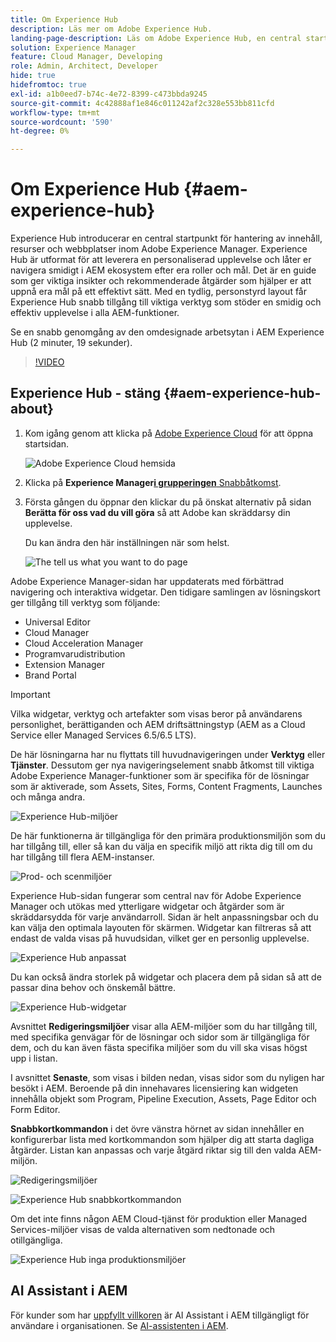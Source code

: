 ```yaml
---
title: Om Experience Hub
description: Läs mer om Adobe Experience Hub.
landing-page-description: Läs om Adobe Experience Hub, en central startpunkt för alla AEM-funktioner.
solution: Experience Manager
feature: Cloud Manager, Developing
role: Admin, Architect, Developer
hide: true
hidefromtoc: true
exl-id: a1b0eed7-b74c-4e72-8399-c473bbda9245
source-git-commit: 4c42888af1e846c011242af2c328e553bb811cfd
workflow-type: tm+mt
source-wordcount: '590'
ht-degree: 0%

---
```


# Om Experience Hub {#aem-experience-hub}

Experience Hub introducerar en central startpunkt för hantering av innehåll, resurser och webbplatser inom Adobe Experience Manager. Experience Hub är utformat för att leverera en personaliserad upplevelse och låter er navigera smidigt i AEM ekosystem efter era roller och mål. Det är en guide som ger viktiga insikter och rekommenderade åtgärder som hjälper er att uppnå era mål på ett effektivt sätt. Med en tydlig, personstyrd layout får Experience Hub snabb tillgång till viktiga verktyg som stöder en smidig och effektiv upplevelse i alla AEM-funktioner.

Se en snabb genomgång av den omdesignade arbetsytan i AEM Experience Hub (2 minuter, 19 sekunder).

>[!VIDEO](https://video.tv.adobe.com/v/3470957?learn=on)

<!--
Available as a private beta, Experience Hub offers an optimized experience focused on improving workflows, prioritizing goals, and delivering results. Opting in lets you influence Experience Hub's development by providing feedback that helps shape its future and enhances its value for the entire AEM community. -->

## Experience Hub - stäng {#aem-experience-hub-about}

1. Kom igång genom att klicka på [Adobe Experience Cloud](https://experience.adobe.com/#/@foundationinternal/home) för att öppna startsidan.

   ![Adobe Experience Cloud hemsida](/help/implementing/cloud-manager/assets/experience-cloud-experiencemanager.png)

1. Klicka på **Experience Manager**[**i grupperingen** Snabbåtkomst](https://experience.adobe.com).
1. Första gången du öppnar den klickar du på önskat alternativ på sidan **Berätta för oss vad du vill göra** så att Adobe kan skräddarsy din upplevelse.

   Du kan ändra den här inställningen när som helst.

   ![The tell us what you want to do page](/help/implementing/cloud-manager/assets/experience-cloud-tellus.png)

Adobe Experience Manager-sidan har uppdaterats med förbättrad navigering och interaktiva widgetar. Den tidigare samlingen av lösningskort ger tillgång till verktyg som följande:

* Universal Editor
* Cloud Manager
* Cloud Acceleration Manager
* Programvarudistribution
* Extension Manager
* Brand Portal

>[!IMPORTANT]
>
>Vilka widgetar, verktyg och artefakter som visas beror på användarens personlighet, berättiganden och AEM driftsättningstyp (AEM as a Cloud Service eller Managed Services 6.5/6.5 LTS).

De här lösningarna har nu flyttats till huvudnavigeringen under **Verktyg** eller **Tjänster**. Dessutom ger nya navigeringselement snabb åtkomst till viktiga Adobe Experience Manager-funktioner som är specifika för de lösningar som är aktiverade, som Assets, Sites, Forms, Content Fragments, Launches och många andra.

![Experience Hub-miljöer](/help/implementing/cloud-manager/assets/experience-hub-author-environments.png)

De här funktionerna är tillgängliga för den primära produktionsmiljön som du har tillgång till, eller så kan du välja en specifik miljö att rikta dig till om du har tillgång till flera AEM-instanser.

![Prod- och scenmiljöer](/help/implementing/cloud-manager/assets/experience-hub-prod-stage.png)

Experience Hub-sidan fungerar som central nav för Adobe Experience Manager och utökas med ytterligare widgetar och åtgärder som är skräddarsydda för varje användarroll. Sidan är helt anpassningsbar och du kan välja den optimala layouten för skärmen. Widgetar kan filtreras så att endast de valda visas på huvudsidan, vilket ger en personlig upplevelse.

![Experience Hub anpassat](/help/implementing/cloud-manager/assets/experience-hub-custom.png)

Du kan också ändra storlek på widgetar och placera dem på sidan så att de passar dina behov och önskemål bättre.

![Experience Hub-widgetar](/help/implementing/cloud-manager/assets/experience-hub-widgets.png)

Avsnittet **Redigeringsmiljöer** visar alla AEM-miljöer som du har tillgång till, med specifika genvägar för de lösningar och sidor som är tillgängliga för dem, och du kan även fästa specifika miljöer som du vill ska visas högst upp i listan.

I avsnittet **Senaste**, som visas i bilden nedan, visas sidor som du nyligen har besökt i AEM. Beroende på din innehavares licensiering kan widgeten innehålla objekt som Program, Pipeline Execution, Assets, Page Editor och Form Editor.

**Snabbkortkommandon** i det övre vänstra hörnet av sidan innehåller en konfigurerbar lista med kortkommandon som hjälper dig att starta dagliga åtgärder. Listan kan anpassas och varje åtgärd riktar sig till den valda AEM-miljön.

![Redigeringsmiljöer](/help/implementing/cloud-manager/assets/experience-hub-recents.png)

![Experience Hub snabbkortkommandon](/help/implementing/cloud-manager/assets/experience-hub-quick-shortcuts.png)

Om det inte finns någon AEM Cloud-tjänst för produktion eller Managed Services-miljöer visas de valda alternativen som nedtonade och otillgängliga.

![Experience Hub inga produktionsmiljöer](/help/implementing/cloud-manager/assets/experience-hub-no-prod-environs.png)

## AI Assistant i AEM

För kunder som har [uppfyllt villkoren](/help/implementing/cloud-manager/ai-assistant-in-aem.md#get-access) är AI Assistant i AEM tillgängligt för användare i organisationen. Se [AI-assistenten i AEM](/help/implementing/cloud-manager/ai-assistant-in-aem.md).
